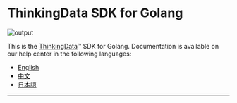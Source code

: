 # ThinkingData SDK for Golang
![output](https://user-images.githubusercontent.com/53337625/205621683-ed9b97ef-6a52-4903-a2c0-a955dddebb7d.png)

This is the [ThinkingData](https://www.thinkingdata.cn)™ SDK for Golang. Documentation is available on our help center in the following languages:

- [English](https://docs.thinkingdata.cn/ta-manual/latest/en/installation/installation_menu/server_sdk/golang_sdk_installation/golang_sdk_installation.html)
- [中文](https://docs.thinkingdata.cn/ta-manual/latest/installation/installation_menu/server_sdk/golang_sdk_installation/golang_sdk_installation.html)
- [日本語](https://docs.thinkingdata.cn/ta-manual/latest/ja/installation/installation_menu/server_sdk/golang_sdk_installation/golang_sdk_installation.html)

---